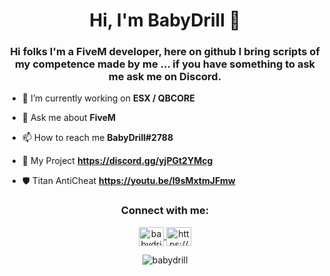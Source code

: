 <h1 align="center">Hi, I'm BabyDrill 💸</h1>
<h3 align="center">Hi folks I'm a FiveM developer, here on github I bring scripts of my competence made by me ... if you have something to ask me ask me on Discord.</h2>



- 🔭 I’m currently working on **ESX / QBCORE**

- 💬 Ask me about **FiveM**

- 📫 How to reach me **BabyDrill#2788**

- 🐺 My Project **https://discord.gg/yjPGt2YMcg**

- 🛡️ Titan AntiCheat **https://youtu.be/I9sMxtmJFmw**


<h3 align="center">Connect with me:</h3>
<p align="center">
  <a href="https://www.youtube.com/channel/UC9huEPFgFbP84EwbPLVl7ug" target="blank">
    <img align="center" src="https://raw.githubusercontent.com/rahuldkjain/github-profile-readme-generator/master/src/images/icons/Social/youtube.svg" alt="babydrill" height="30" width="40" />
  </a>
  <a href="https://discord.gg/yjPGt2YMcg" target="blank">
    <img align="center" src="https://raw.githubusercontent.com/rahuldkjain/github-profile-readme-generator/master/src/images/icons/Social/discord.svg" alt="https://discord.gg/yjPGt2YMcg" height="30" width="40" />
  </a>
</p>


<p align="center"> <img src="https://komarev.com/ghpvc/?username=babydrill&label=Profile%20views&color=0e75b6&style=flat" alt="babydrill" /> </p>
